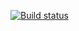 [![Build status](https://ci.appveyor.com/api/projects/status/uc2aq7fx3m0vi8cs?svg=true)](https://ci.appveyor.com/project/kristinavenevtseva/auto2-3-task2)
